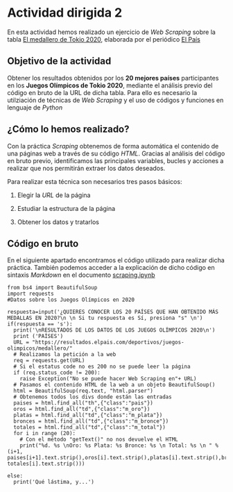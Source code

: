 # Actividad dirigida 2
En esta actividad hemos realizado un ejercicio de *Web Scraping* sobre la tabla [El medallero de Tokio 2020](https://resultados.elpais.com/deportivos/juegos-olimpicos/medallero/), elaborada por el periódico [El País](https://elpais.com/)

## Objetivo de la actividad
Obtener los resultados obtenidos por los **20 mejores países** participantes en los **Juegos Olímpicos de Tokio 2020**, mediante el análisis previo del código en bruto de la URL de dicha tabla. Para ello es necesario la utilziación de técnicas de *Web Scraping* y el uso de códigos y funciones en lenguaje de *Python*

## ¿Cómo lo hemos realizado?
Con la práctica *Scraping* obtenemos de forma automática el contenido de una páginas web a través de su código *HTML*. Gracias al análisis del código en bruto previo, identificamos las principales variables, bucles y acciones a realizar que nos permitirán extraer los datos deseados.  

Para realizar esta técnica son necesarios tres pasos básicos:

1. Elegir la *URL* de la página

2. Estudiar la estructura de la página

3. Obtener los datos y tratarlos

## Código en bruto
En el siguiente apartado encontramos el código utilizado para realizar dicha práctica. También podemos acceder a la explicación de dicho código en sintaxis *Markdown* en el documento [scraping.ipynb](https://github.com/nebrijas/periodismodedatos-mirambt16/blob/main/scraping.ipynb)

```
from bs4 import BeautifulSoup
import requests
#Datos sobre los Juegos Olímpicos en 2020

respuesta=input('¿QUIERES CONOCER LOS 20 PAÍSES QUE HAN OBTENIDO MÁS MEDALLAS EN 2020?\n \n Si tu respuesta es Sí, presiona "s" \n')
if(respuesta == 's'):
  print('\nRESULTADOS DE LOS DATOS DE LOS JUEGOS OLÍMPICOS 2020\n')
  print ('PAÍSES')
  URL = "https://resultados.elpais.com/deportivos/juegos-olimpicos/medallero/"
  # Realizamos la petición a la web
  req = requests.get(URL)
  # Si el estatus code no es 200 no se puede leer la página
  if (req.status_code != 200):
    raise Exception("No se puede hacer Web Scraping en"+ URL)
  # Pasamos el contenido HTML de la web a un objeto BeautifulSoup()
  html = BeautifulSoup(req.text, "html.parser")
  # Obtenemos todos los divs donde están las entradas
  paises = html.find_all("th",{"class":"pais"})
  oros = html.find_all("td",{"class":"m_oro"})
  platas = html.find_all("td",{"class":"m_plata"})
  bronces = html.find_all("td",{"class":"m_bronce"})
  totales = html.find_all("td",{"class":"m_total"})
  for i in range (20):
    # Con el método "getText()" no nos devuelve el HTML
    print("%d. %s \nOro: %s Plata: %s Bronce: %s \n Total: %s \n " % (i+1, paises[i+1].text.strip(),oros[i].text.strip(),platas[i].text.strip(),bronces[i].text.strip(), totales[i].text.strip()))

else:
  print('Qué lástima, y...')
```
